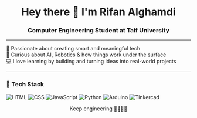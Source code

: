 <h1 align="center">Hey there 👋 I'm Rifan Alghamdi</h1>
<h3 align="center">Computer Engineering Student at Taif University</h3>

---

🌸 Passionate about creating smart and meaningful tech  
🤖 Curious about AI, Robotics & how things work under the surface  
💻 I love learning by building and turning ideas into real-world projects  

---

### 🧰 Tech Stack

![HTML](https://img.shields.io/badge/-HTML5-E34F26?style=flat&logo=html5&logoColor=white)
![CSS](https://img.shields.io/badge/-CSS3-1572B6?style=flat&logo=css3)
![JavaScript](https://img.shields.io/badge/-JavaScript-F7DF1E?style=flat&logo=javascript&logoColor=black)
![Python](https://img.shields.io/badge/-Python-3776AB?style=flat&logo=python)
![Arduino](https://img.shields.io/badge/-Arduino-00979D?style=flat&logo=arduino)
![Tinkercad](https://img.shields.io/badge/-Tinkercad-FF6F00?style=flat&logo=tinkercad&logoColor=white)



<p align="center">Keep engineering 👩🏻‍💻✨</p>
